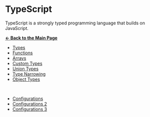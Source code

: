 # TypeScript

TypeScript is a strongly typed programming language that builds on JavaScript.

[**&larr; Back to the Main Page**](./../README.md)

- [Types](./types.md)
- [Functions](./functions.md)
- [Arrays](./arrays.md)
- [Custom Types](./custom-types.md)
- [Union Types](./union-types.md)
- [Type Narrowing](./type-narrowing.md)
- [Object Types](./object-types.md)

<br>

- [Configurations](./configs.md)
- [Configurations 2](./configs-2.md)
- [Configurations 3](./configs-3.md)

<br>
